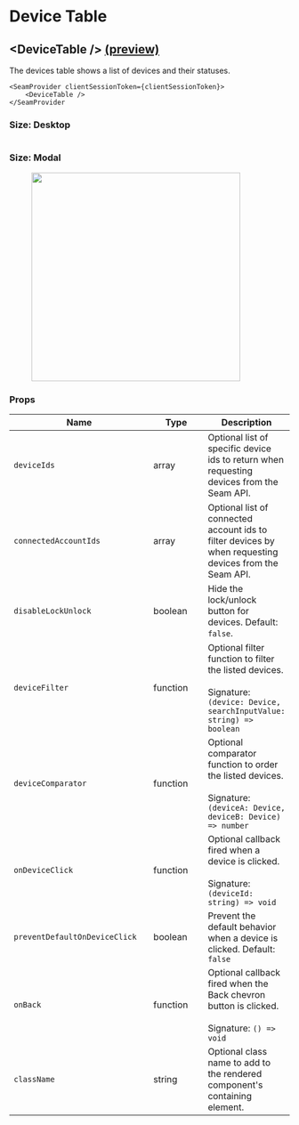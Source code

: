 # Device Table

## \<DeviceTable /> [(preview)](https://react.seam.co/?path=/docs/example-devicetable--docs)

The devices table shows a list of devices and their statuses.

```
<SeamProvider clientSessionToken={clientSessionToken}>
    <DeviceTable />
</SeamProvider
```

### Size: Desktop

<figure><img src="../../.gitbook/assets/device-table.png" alt=""><figcaption></figcaption></figure>

### Size: Modal

<figure><img src="../../.gitbook/assets/Screen Shot 2023-05-18 at 9.05.25 PM.png" alt="" width="375"><figcaption></figcaption></figure>

### Props

<table><thead><tr><th width="265">Name</th><th width="123.33333333333331">Type</th><th>Description</th></tr></thead><tbody><tr><td><code>deviceIds</code></td><td>array</td><td>Optional list of specific device ids to return when requesting devices from the Seam API.</td></tr><tr><td><code>connectedAccountIds</code></td><td>array</td><td>Optional list of connected account ids to filter devices by when requesting devices from the Seam API.</td></tr><tr><td><code>disableLockUnlock</code></td><td>boolean</td><td>Hide the lock/unlock button for devices. Default: <code>false</code>.</td></tr><tr><td><code>deviceFilter</code></td><td>function</td><td>Optional filter function to filter the listed devices.<br><br>Signature: <code>(device: Device, searchInputValue: string) => boolean</code></td></tr><tr><td><code>deviceComparator</code></td><td>function</td><td>Optional comparator function to order the listed devices.<br><br>Signature: <code>(deviceA: Device, deviceB: Device) => number</code></td></tr><tr><td><code>onDeviceClick</code></td><td>function</td><td>Optional callback fired when a device is clicked.<br><br>Signature: <code>(deviceId: string) => void</code></td></tr><tr><td><code>preventDefaultOnDeviceClick</code></td><td>boolean</td><td>Prevent the default behavior when a device is clicked. Default: <code>false</code></td></tr><tr><td><code>onBack</code></td><td>function</td><td>Optional callback fired when the Back chevron button is clicked.<br><br>Signature: <code>() => void</code></td></tr><tr><td><code>className</code></td><td>string</td><td>Optional class name to add to the rendered component's containing element.</td></tr></tbody></table>

